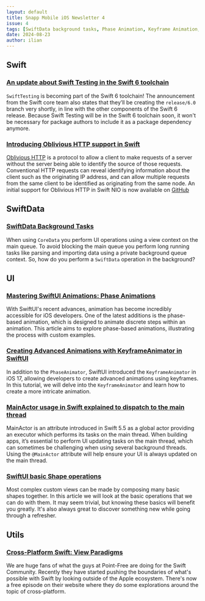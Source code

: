 ```yaml
---
layout: default
title: Snapp Mobile iOS Newsletter 4
issue: 4
tags: [SwiftData background tasks, Phase Animation, Keyframe Animation, Main actor usage]
date: 2024-08-23
author: ilian
---
```


## Swift

### [An update about Swift Testing in the Swift 6 toolchain](https://forums.swift.org/t/an-update-about-swift-testing-in-the-swift-6-toolchain/74075)

`SwiftTesting` is becoming part of the Swift 6 toolchain! The announcement from the Swift core team also states that they’ll be creating the `release/6.0` branch very shortly, in line with the other components of the Swift 6 release. Because Swift Testing will be in the Swift 6 toolchain soon, it won't be necessary for package authors to include it as a package dependency anymore.

### [Introducing Oblivious HTTP support in Swift](https://www.swift.org/blog/introducing-swift-nio-oblivious-http)

[Oblivious HTTP](https://www.rfc-editor.org/rfc/rfc9458.html) is a protocol to allow a client to make requests of a server without the server being able to identify the source of those requests. Conventional HTTP requests can reveal identifying information about the client such as the originating IP address, and can allow multiple requests from the same client to be identified as originating from the same node. An initial support for Oblivious HTTP in Swift NIO is now available on [GitHub](https://github.com/apple/swift-nio-oblivious-http)

## SwiftData

### [SwiftData Background Tasks](https://useyourloaf.com/blog/swiftdata-background-tasks)

When using `CoreData` you perform UI operations using a view context on the main queue. To avoid blocking the main queue you perform long running tasks like parsing and importing data using a private background queue context. So, how do you perform a `SwiftData` operation in the background?

## UI

### [Mastering SwiftUI Animations: Phase Animations](https://www.mazenkourouche.com/blog/mastering-swiftui-animations-phase-animations)

With SwiftUI's recent advances, animation has become incredibly accessible for iOS developers. One of the latest additions is the phase-based animation, which is designed to animate discrete steps within an animation. This article aims to explore phase-based animations, illustrating the process with custom examples.

### [Creating Advanced Animations with KeyframeAnimator in SwiftUI](https://www.appcoda.com/keyframeanimator/)

In addition to the `PhaseAnimator`, SwiftUI introduced the `KeyframeAnimator` in iOS 17, allowing developers to create advanced animations using keyframes. In this tutorial, we will delve into the `KeyframeAnimator` and learn how to create a more intricate animation.

### [MainActor usage in Swift explained to dispatch to the main thread](https://www.avanderlee.com/swift/mainactor-dispatch-main-thread)

MainActor is an attribute introduced in Swift 5.5 as a global actor providing an executor which performs its tasks on the main thread. When building apps, it’s essential to perform UI updating tasks on the main thread, which can sometimes be challenging when using several background threads. Using the `@MainActor` attribute will help ensure your UI is always updated on the main thread.

### [SwiftUI basic Shape operations](https://sarunw.com/posts/swiftui-basic-shape-operations/)

Most complex custom views can be made by composing many basic shapes together. In this article we will look at the basic operations that we can do with them. It may seem trivial, but knowing these basics will benefit you greatly. It's also always great to discover something new while going through a refresher.

## Utils

### [Cross-Platform Swift: View Paradigms](https://www.pointfree.co/episodes/ep290-cross-platform-swift-view-paradigms)

We are huge fans of what the guys at Point-Free are doing for the Swift Community. Recently they have started pushing the boundaries of what's possible with Swift by looking outside of the Apple ecosystem. There's now a free episode on their website where they do some explorations around the topic of cross-platform.
